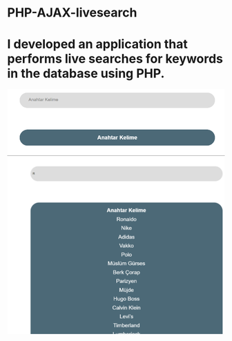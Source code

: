 # PHP-AJAX-livesearch
# I developed an application that performs live searches for keywords in the database using PHP.
![boykot](orn.PNG)
![boykot](orn2.PNG)
